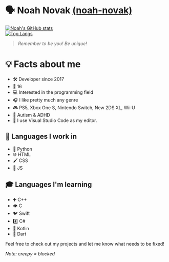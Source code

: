# 🗣 Noah Novak [(noah-novak)](https://github.com/noah-novak/)  

[![Noah's GitHub stats](https://github-readme-stats.vercel.app/api?username=noah-novak&show_icons=true&theme=dark)](https://github.com/anuraghazra/github-readme-stats)  
[![Top Langs](https://github-readme-stats.vercel.app/api/top-langs/?username=noah-novak&show_icons=true&theme=dark&layout=donut)](https://github.com/anuraghazra/github-readme-stats)  

> *Remember to be you! Be unique!*  

# 💡 Facts about me  
- 🛠 Developer since 2017  
- 🔢 16  
- 💻 Interested in the programming field  
- 🎧 I like pretty much any genre  
- 🎮 PS5, Xbox One S, Nintendo Switch, New 2DS XL, Wii U  
- 🧠 Autism & ADHD  
- 📜 I use Visual Studio Code as my editor.  

## 💬 Languages I work in  
- 🐍 Python  
- 🌐 HTML  
- 🖌 CSS
- 📜 JS  

## 🎓 Languages I'm learning  
- ➕ C++  
- 👁 C  
- 🐦 Swift  
- #️⃣ C#  
- 🤖 Kotlin  
- 🎯 Dart  

Feel free to check out my projects and let me know what needs to be fixed! 

*Note: creepy = blocked*  
